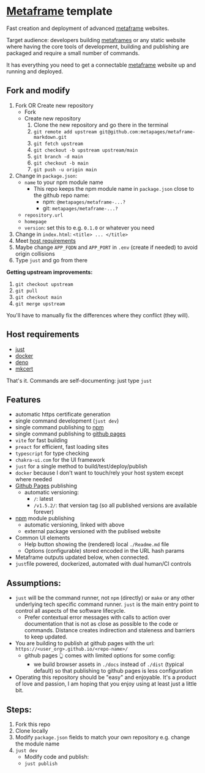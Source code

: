 # [Metaframe](https://metapages.org/) template

Fast creation and deployment of advanced [metaframe](https://metapages.org/) websites.

Target audience: developers building [metaframes](https://metapages.org/) or any static website where having the core tools of development, building and publishing are packaged and require a small number of commands.

It has everything you need to get a connectable [metaframe](https://metapages.org/) website up and running and deployed.

## Fork and modify

1) Fork OR Create new repository
   - Fork
   - Create new repository
      1) Clone the new repository and go there in the terminal
      2) `git remote add upstream git@github.com:metapages/metaframe-markdown.git`
      3) `git fetch upstream`
      4) `git checkout -b upstream upstream/main`
      5) `git branch -d main`
      6) `git checkout -b main`
      7) `git push -u origin main`
2) Change in `package.json`:
   - `name` to your npm module name
     - This repo keeps the npm module name in `package.json` close to the github repo name:
       - npm: `@metapages/metaframe-...?`
       - git: `metapages/metaframe-...?`
   - `repository.url`
   - `homepage`
   - `version`: set this to e.g. `0.1.0` or whatever you need
3) Change in `index.html`: `<title> ... </title>`
4) Meet [host requirements](#host-requirements)
5) Maybe change `APP_FQDN` and `APP_PORT` in `.env` (create if needed) to avoid origin collisions
6) Type `just` and go from there

**Getting upstream improvements:**

1) `git checkout upstream`
2) `git pull`
3) `git checkout main`
4) `git merge upstream`

You'll have to manually fix the differences where they conflict (they will).

## Host requirements

  - [just](https://github.com/casey/just)
  - [docker](https://docs.docker.com/get-started/)
  - [deno](https://deno.land/manual/getting_started/installation)
  - [mkcert](https://github.com/FiloSottile/mkcert#installation)

That's it. Commands are self-documenting: just type `just`

## Features

   - automatic https certificate generation
   - single command development (`just dev`)
   - single command publishing to [npm](https://www.npmjs.com/)
   - single command publishing to [github pages](https://pages.github.com/)
   - `vite` for fast building
   - `preact` for efficient, fast loading sites
   - `typescript` for type checking
   - `chakra-ui.com` for the UI framework
   - `just` for a single method to build/test/deploy/publish
   - `docker` because I don't want to touch/rely your host system except where needed
   - [Github Pages](https://pages.github.com/) publishing
     - automatic versioning:
       - `/`: latest
       - `/v1.5.2/`: that version tag (so all published versions are available forever)
   - [npm](https://www.npmjs.com/) module publishing
     - automatic versioning, linked with above
     - external package versioned with the publised website
   - Common UI elements
     - Help button showing the (rendered) local `./Readme.md` file
     - Options (configurable) stored encoded in the URL hash params
   - Metaframe outputs updated below, when connected.
   - `just`file powered, dockerized, automated with dual human/CI controls


## Assumptions:

 - `just` will be the command runner, not `npm` (directly) or `make` or any other underlying tech specific command runner. `just` is the main entry point to control all aspects of the software lifecycle.
   - Prefer contextual error messages with calls to action over documentation that is not as close as possible to the code or commands. Distance creates indirection and staleness and barriers to keep updated.
 - You are building to publish at github pages with the url: `https://<user_org>.github.io/<repo-name>/`
   - github pages 👆 comes with limited options for some config:
     - we build browser assets in `./docs` instead of `./dist` (typical default) so that publishing to github pages is less configuration
 - Operating this repository should be "easy" and enjoyable. It's a product of love and passion, I am hoping that you enjoy using at least just a little bit.

## Steps:

  1. Fork this repo
  2. Clone locally
  3. Modify `package.json` fields to match your own repository e.g. change the module name
  4. `just dev`
       - Modify code and publish:
       - `just publish`
